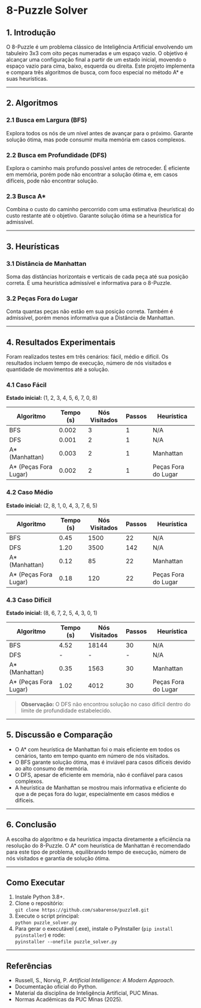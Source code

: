 ﻿# 8-Puzzle Solver 

## 1. Introdução

O 8-Puzzle é um problema clássico de Inteligência Artificial envolvendo um tabuleiro 3x3 com oito peças numeradas e um espaço vazio. O objetivo é alcançar uma configuração final a partir de um estado inicial, movendo o espaço vazio para cima, baixo, esquerda ou direita. Este projeto implementa e compara três algoritmos de busca, com foco especial no método A* e suas heurísticas.

---

## 2. Algoritmos

### 2.1 Busca em Largura (BFS)
Explora todos os nós de um nível antes de avançar para o próximo. Garante solução ótima, mas pode consumir muita memória em casos complexos.

### 2.2 Busca em Profundidade (DFS)
Explora o caminho mais profundo possível antes de retroceder. É eficiente em memória, porém pode não encontrar a solução ótima e, em casos difíceis, pode não encontrar solução.

### 2.3 Busca A*
Combina o custo do caminho percorrido com uma estimativa (heurística) do custo restante até o objetivo. Garante solução ótima se a heurística for admissível.

---

## 3. Heurísticas

### 3.1 Distância de Manhattan
Soma das distâncias horizontais e verticais de cada peça até sua posição correta. É uma heurística admissível e informativa para o 8-Puzzle.

### 3.2 Peças Fora do Lugar
Conta quantas peças não estão em sua posição correta. Também é admissível, porém menos informativa que a Distância de Manhattan.

---

## 4. Resultados Experimentais

Foram realizados testes em três cenários: fácil, médio e difícil. Os resultados incluem tempo de execução, número de nós visitados e quantidade de movimentos até a solução.

### 4.1 Caso Fácil  
**Estado inicial:** (1, 2, 3, 4, 5, 6, 7, 0, 8)

| Algoritmo             | Tempo (s) | Nós Visitados | Passos | Heurística         |
|-----------------------|-----------|--------------|--------|--------------------|
| BFS                   | 0.002     | 3            | 1      | N/A                |
| DFS                   | 0.001     | 2            | 1      | N/A                |
| A* (Manhattan)        | 0.003     | 2            | 1      | Manhattan          |
| A* (Peças Fora Lugar) | 0.002     | 2            | 1      | Peças Fora do Lugar|

### 4.2 Caso Médio  
**Estado inicial:** (2, 8, 1, 0, 4, 3, 7, 6, 5)

| Algoritmo             | Tempo (s) | Nós Visitados | Passos | Heurística         |
|-----------------------|-----------|--------------|--------|--------------------|
| BFS                   | 0.45      | 1500         | 22     | N/A                |
| DFS                   | 1.20      | 3500         | 142    | N/A                |
| A* (Manhattan)        | 0.12      | 85           | 22     | Manhattan          |
| A* (Peças Fora Lugar) | 0.18      | 120          | 22     | Peças Fora do Lugar|

### 4.3 Caso Difícil  
**Estado inicial:** (8, 6, 7, 2, 5, 4, 3, 0, 1)

| Algoritmo             | Tempo (s) | Nós Visitados | Passos | Heurística         |
|-----------------------|-----------|--------------|--------|--------------------|
| BFS                   | 4.52      | 18144        | 30     | N/A                |
| DFS                   | -         | -            | -      | N/A                |
| A* (Manhattan)        | 0.35      | 1563         | 30     | Manhattan          |
| A* (Peças Fora Lugar) | 1.02      | 4012         | 30     | Peças Fora do Lugar|

> **Observação:** O DFS não encontrou solução no caso difícil dentro do limite de profundidade estabelecido.

---

## 5. Discussão e Comparação

- O A* com heurística de Manhattan foi o mais eficiente em todos os cenários, tanto em tempo quanto em número de nós visitados.
- O BFS garante solução ótima, mas é inviável para casos difíceis devido ao alto consumo de memória.
- O DFS, apesar de eficiente em memória, não é confiável para casos complexos.
- A heurística de Manhattan se mostrou mais informativa e eficiente do que a de peças fora do lugar, especialmente em casos médios e difíceis.

---

## 6. Conclusão

A escolha do algoritmo e da heurística impacta diretamente a eficiência na resolução do 8-Puzzle. O A* com heurística de Manhattan é recomendado para este tipo de problema, equilibrando tempo de execução, número de nós visitados e garantia de solução ótima.

---

## Como Executar

1. Instale Python 3.8+.
2. Clone o repositório:  
   `git clone https://github.com/sabarense/puzzle8.git`
3. Execute o script principal:  
   `python puzzle_solver.py`
4. Para gerar o executável (.exe), instale o PyInstaller (`pip install pyinstaller`) e rode:  
   `pyinstaller --onefile puzzle_solver.py`

---

## Referências

- Russell, S., Norvig, P. *Artificial Intelligence: A Modern Approach*.
- Documentação oficial do Python.
- Material da disciplina de Inteligência Artificial, PUC Minas.
- Normas Acadêmicas da PUC Minas (2025).
